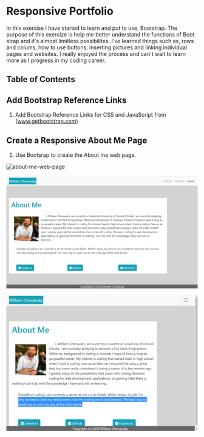 # Responsive Portfolio

In this exersise I have started to learn and put to use, Bootstrap. The purpose of this exercize is help me better understand the functions of Boot strap and it's almost limitless possibilites. I've learned things such as, rows and colums, how to use buttons, inserting pictures and linking individual pages and websites. I really enjoyed the process and can't wait to learn more as I progress in my coding career.

## Table of Contents

## Add Bootstrap Reference Links

1. Add Bootstrap Reference Links for CSS and JavaScript from (www.getbootstrap.com)

## Create a Responsive About Me Page

1. Use Bootsrap to create the About me web page.

![about-me-web-page](assests/images/about-me-web-page.png)  

![about-me-ipad](assests/images/about-ipad.png)  

![about-me-iphone](assests/images/about-iphone.png)

